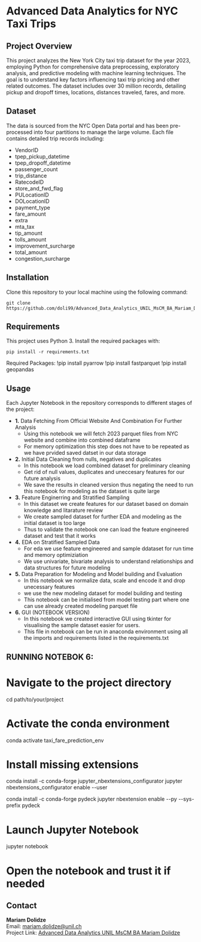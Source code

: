 
# Advanced Data Analytics for NYC Taxi Trips

## Project Overview
This project analyzes the New York City taxi trip dataset for the year 2023, employing Python for comprehensive data preprocessing, exploratory analysis, and predictive modeling with machine learning techniques. The goal is to understand key factors influencing taxi trip pricing and other related outcomes. The dataset includes over 30 million records, detailing pickup and dropoff times, locations, distances traveled, fares, and more.

## Dataset
The data is sourced from the NYC Open Data portal and has been pre-processed into four partitions to manage the large volume. Each file contains detailed trip records including:
- VendorID
- tpep_pickup_datetime
- tpep_dropoff_datetime
- passenger_count
- trip_distance
- RatecodeID
- store_and_fwd_flag
- PULocationID
- DOLocationID
- payment_type
- fare_amount
- extra
- mta_tax
- tip_amount
- tolls_amount
- improvement_surcharge
- total_amount
- congestion_surcharge

## Installation
Clone this repository to your local machine using the following command:
```
git clone https://github.com/doli99/Advanced_Data_Analytics_UNIL_MsCM_BA_Mariam_Dolidze.git
```

## Requirements
This project uses Python 3. Install the required packages with:
```
pip install -r requirements.txt
```
Required Packages: 
!pip install pyarrow
!pip install fastparquet
!pip install geopandas


## Usage
Each Jupyter Notebook in the repository corresponds to different stages of the project:
- **1.** Data Fetching From Official Website And Combination For Further Analysis
  - Using this notebook we will fetch 2023 parquet files from NYC website and combine into combined dataframe
  - For memory optimization this step does not have to be repeated as we have prvided saved datset in our data storage
- **2.** Initial Data Cleaning from nulls, negatives and duplicates
  - In this notebook we load combined dataset for preliminary cleaning
  - Get rid of null values, duplicates and uneccesary features for our future analysis
  - We save the results in cleaned version thus negating the need to run this notebook for modeling as the dataset is quite large 
- **3.** Feature Enginerring and Stratified Sampling
  - In this dataset we create features for our dataset based on domain knowledge and litarature review
  - We create sampled dataset for further EDA and modeling as the initial dataset is too large
  - Thus to validate the notebook one can load the feature engineered dataset and test that it works    
- **4.** EDA on Stratified Sampled Data
  - For eda we use feature engineered and sample ddataset for run time and memory optimiziation
  - We use univariate, bivariate analysis to understand relationships and data structures for future modeling
- **5.** Data Preparation for Modeling and Model building and Evaluation
  - In this notebook we normalize data, scale and encode it and drop unecessary features
  - we use the new modeling dataset for model building and testing
  - This notebook can be initialised from model testing part where one can use already created modeling parquet file
- **6.** GUI (NOTEBOOK VERSION)
  - In this notebook we created interactive GUI using tkinter for visualising the sample dataset easier for users.
  - This file in notebook can be run in anaconda environment using all the imports and requirements listed in the requirements.txt
 
## RUNNING NOTEBOK 6:
# Navigate to the project directory
cd path/to/your/project

# Activate the conda environment
conda activate taxi_fare_prediction_env

# Install missing extensions
conda install -c conda-forge jupyter_nbextensions_configurator
jupyter nbextensions_configurator enable --user

conda install -c conda-forge pydeck
jupyter nbextension enable --py --sys-prefix pydeck

# Launch Jupyter Notebook
jupyter notebook

# Open the notebook and trust it if needed




## Contact
**Mariam Dolidze**  
Email: [mariam.dolidze@unil.ch](mailto:mariam.dolidze@unil.ch)  
Project Link: [Advanced Data Analytics UNIL MsCM BA Mariam Dolidze](https://github.com/doli99/Advanced_Data_Analytics_UNIL_MsCM_BA_Mariam_Dolidze)
